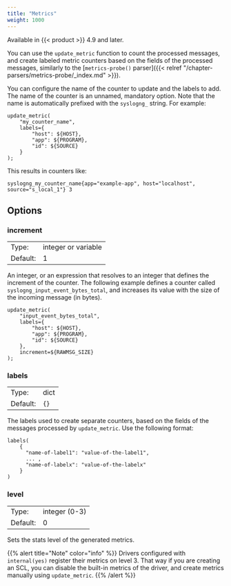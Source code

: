 ```yaml
---
title: "Metrics"
weight: 1000
---
```

<!-- This file is under the copyright of Axoflow, and licensed under Apache License 2.0, except for using the Axoflow and AxoSyslog trademarks. -->

Available in {{< product >}} 4.9 and later.

You can use the `update_metric` function to count the processed messages, and create labeled metric counters based on the fields of the processed messages, similarly to the [`metrics-probe()` parser]({{< relref "/chapter-parsers/metrics-probe/_index.md" >}}).

You can configure the name of the counter to update and the labels to add. The name of the counter is an unnamed, mandatory option. Note that the name is automatically prefixed with the `syslogng_` string. For example:

```shell
update_metric(
    "my_counter_name",
    labels={
        "host": ${HOST},
        "app": ${PROGRAM},
        "id": ${SOURCE}
    }
);
```

This results in counters like:

```shell
syslogng_my_counter_name{app="example-app", host="localhost", source="s_local_1"} 3
```

## Options

### increment

|          |         |
| -------- | ------- |
| Type:    | integer or variable |
| Default: | 1 |

An integer, or an expression that resolves to an integer that defines the increment of the counter. The following example defines a counter called `syslogng_input_event_bytes_total`, and increases its value with the size of the incoming message (in bytes).

```shell
update_metric(
    "input_event_bytes_total",
    labels={
        "host": ${HOST},
        "app": ${PROGRAM},
        "id": ${SOURCE}
    },
    increment=${RAWMSG_SIZE}
);
```

### labels

|          |         |
| -------- | ------- |
| Type:    | dict |
| Default: | `{}` |

The labels used to create separate counters, based on the fields of the messages processed by `update_metric`. Use the following format:

```shell
labels(
    {
      "name-of-label1": "value-of-the-label1",
      ... ,
      "name-of-labelx": "value-of-the-labelx"
    }
)
```

### level

|          |         |
| -------- | ------- |
| Type:    | integer (0-3) |
| Default: | 0 |

Sets the stats level of the generated metrics.

{{% alert title="Note" color="info" %}}
Drivers configured with `internal(yes)` register their metrics on level 3. That way if you are creating an SCL, you can disable the built-in metrics of the driver, and create metrics manually using `update_metric`.
{{% /alert %}}
